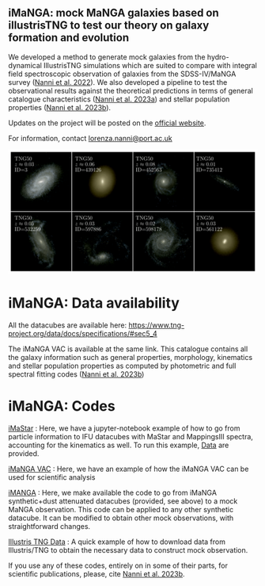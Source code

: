 ## iMaNGA: mock MaNGA galaxies based on illustrisTNG to test our theory on galaxy formation and evolution
We developed a method to generate mock galaxies from the hydro-dynamical IllustrisTNG simulations which are suited to compare
with integral field spectroscopic observation of galaxies from the SDSS-IV/MaNGA survey ([Nanni et al. 2022](https://www.google.com/search?q=imanga+mnras&oq=imanga+mnras&aqs=chrome.0.69i59j69i61j69i65j69i60j69i61.1736j1j7&sourceid=chrome&ie=UTF-8)). We also developed a pipeline to test the observational results against the theoretical predictions in terms of general catalogue characteristics ([Nanni et al. 2023a](https://academic.oup.com/mnras/article/522/4/5479/7150712)) and stellar population properties ([Nanni et al. 2023b](https://arxiv.org/abs/2309.14257)).


Updates on the project will be posted on the [official website](http://www.icg.port.ac.uk/imanga/).

For information, contact lorenza.nanni@port.ac.uk

![alt text](posterimage-1-e1669227442722.png)



# iMaNGA: Data availability 
All the datacubes are available here: https://www.tng-project.org/data/docs/specifications/#sec5_4

The iMaNGA VAC is available at the same link. This catalogue contains all the galaxy information such as general properties, morphology, kinematics and  stellar population properties as computed by photometric and full spectral fitting codes ([Nanni et al. 2023b](https://arxiv.org/abs/2309.14257))

# iMaNGA: Codes

[iMaStar](https://github.com/lonanni/iMaNGA/blob/main/iMaStar_Example.ipynb) : Here, we have a jupyter-notebook example of how to go from particle information to IFU datacubes with MaStar and MappingsIII spectra, accounting for the kinematics as well. To run this example, [Data](https://github.com/lonanni/iMaNGA/tree/main/Data/snap96gal3) are provided.

[iMaNGA VAC](https://github.com/lonanni/iMaNGA/blob/main/iMaNGA_VAC_Example.ipynb) : Here, we have an example of how the iMaNGA VAC can be used for scientific analysis 


[iMANGA](https://github.com/lonanni/iMaNGA/blob/main/iMANGA_mockMaNGAdatacubes.ipynb) : Here, we make available the code to go from iMaNGA synthetic+dust attenuated datacubes (provided, see above) to a mock MaNGA observation.  This code can be applied to any other synthetic datacube. It can be modified to obtain other mock observations, with straightforward changes.

[Illustris TNG Data](https://github.com/lonanni/iMaNGA/blob/main/TNG50_GalaxyFiles.ipynb) : A quick example of how to download data from Illustris/TNG to obtain the necessary data to construct mock observation.


If you use any of these codes, entirely on in some of their parts, for scientific publications, please, cite [Nanni et al. 2023b](https://arxiv.org/abs/2309.14257).






